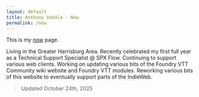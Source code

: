 ```yaml
---
layout: default
title: Anthony Vadala - Now
permalink: /now
---
```


This is my [now](https://nownownow.com/about) page.

Living in the Greater Harrisburg Area. Recently celebrated my first full year as a Technical Support Specialist @ SPX Flow. Continuing to support various web clients. Working on updating various bits of the Foundry VTT Community wiki website and Foundry VTT modules. Reworking various bits of this website to eventually support parts of the IndieWeb.

> Updated October 24th, 2025